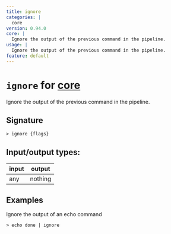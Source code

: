 ```yaml
---
title: ignore
categories: |
  core
version: 0.94.0
core: |
  Ignore the output of the previous command in the pipeline.
usage: |
  Ignore the output of the previous command in the pipeline.
feature: default
---
```

<!-- This file is automatically generated. Please edit the command in https://github.com/nushell/nushell instead. -->

# `ignore` for [core](/commands/categories/core.md)

<div class='command-title'>Ignore the output of the previous command in the pipeline.</div>

## Signature

```> ignore {flags} ```


## Input/output types:

| input | output  |
| ----- | ------- |
| any   | nothing |

## Examples

Ignore the output of an echo command
```nu
> echo done | ignore

```
